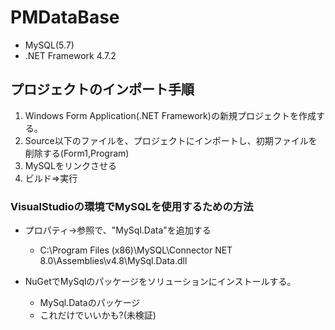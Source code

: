# PMDataBase

* MySQL(5.7)
* .NET Framework 4.7.2

## プロジェクトのインポート手順
1. Windows Form Application(.NET Framework)の新規プロジェクトを作成する。
2. Source以下のファイルを、プロジェクトにインポートし、初期ファイルを削除する(Form1,Program)
3. MySQLをリンクさせる
4. ビルド⇒実行

### VisualStudioの環境でMySQLを使用するための方法

* プロパティ->参照で、"MySql.Data"を追加する
    - C:\Program Files (x86)\MySQL\Connector NET 8.0\Assemblies\v4.8\MySql.Data.dll

* NuGetでMySqlのパッケージをソリューションにインストールする。
    - MySql.Dataのパッケージ
    - これだけでいいかも?(未検証)
